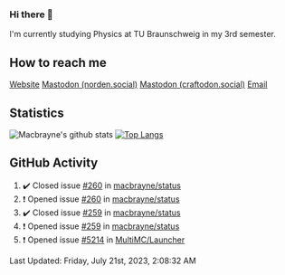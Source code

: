 ### Hi there 👋
I'm currently studying Physics at TU Braunschweig in my 3rd semester.

## How to reach me
[Website](https://florentin-schleuss.de)
<a rel="me" href="https://norden.social/@florentin">Mastodon (norden.social)</a>
<a rel="me" href="https://craftodon.social/@frodolon">Mastodon (craftodon.social)</a>
[Email](mailto:hello@macbrayne.de)

## Statistics
![Macbrayne's github stats](https://github-readme-stats.vercel.app/api?username=macbrayne&count_private=true&show_icons=true&hide_rank=true&custom_title=macbrayne's%20GitHub%20Stats)
[![Top Langs](https://github-readme-stats.vercel.app/api/top-langs/?username=macbrayne&exclude_repo=liftron&layout=compact)](https://github.com/anuraghazra/github-readme-stats)
## GitHub Activity

<!--RECENT_ACTIVITY:start-->
1. ✔️ Closed issue [#260](https://github.com/macbrayne/status/issues/260) in [macbrayne/status](https://github.com/macbrayne/status)
2. ❗️ Opened issue [#260](https://github.com/macbrayne/status/issues/260) in [macbrayne/status](https://github.com/macbrayne/status)
3. ✔️ Closed issue [#259](https://github.com/macbrayne/status/issues/259) in [macbrayne/status](https://github.com/macbrayne/status)
4. ❗️ Opened issue [#259](https://github.com/macbrayne/status/issues/259) in [macbrayne/status](https://github.com/macbrayne/status)
5. ❗️ Opened issue [#5214](https://github.com/MultiMC/Launcher/issues/5214) in [MultiMC/Launcher](https://github.com/MultiMC/Launcher)
<!--RECENT_ACTIVITY:end-->

<!--RECENT_ACTIVITY:last_update-->
Last Updated: Friday, July 21st, 2023, 2:08:32 AM
<!--RECENT_ACTIVITY:last_update_end-->


<!--
**macbrayne/macbrayne** is a ✨ _special_ ✨ repository because its `README.md` (this file) appears on your GitHub profile.

Here are some ideas to get you started:

- 🔭 I’m currently working on ...
- 🌱 I’m currently learning ...
- 👯 I’m looking to collaborate on ...
- 🤔 I’m looking for help with ...
- 💬 Ask me about ...
- 📫 How to reach me: ...
- 😄 Pronouns: ...
- ⚡ Fun fact: ...
-->
